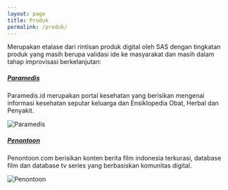 ```yaml
---
layout: page
title: Produk
permalink: /produk/
---
```


Merupakan etalase dari rintisan produk digital oleh SAS dengan tingkatan produk yang masih berupa validasi ide ke masyarakat dan masih dalam tahap improvisasi berkelanjutan:
<br>

##### <u>Paramedis</u>
Paramedis.id merupakan portal kesehatan yang berisikan mengenai informasi kesehatan seputar keluarga dan Ensiklopedia Obat, Herbal dan Penyakit.

![Paramedis](https://syafrizaladi.github.io/assets/images/paramedis.png)

##### <u>Penontoon</u>
Penontoon.com berisikan konten berita film indonesia terkurasi, database film dan database tv series yang berbasiskan komunitas digital.

![Penontoon](https://syafrizaladi.github.io/assets/images/penontoon.png)



